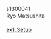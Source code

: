 s1300041<br>
Ryo Matsushita　<br><br>
[ex1_Setup](https://github.com/ryouy/CG_exercises/blob/main/Setup/result.md)　　

